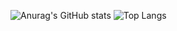 ![Anurag's GitHub stats](https://github-readme-stats.vercel.app/api?username=hsinaDitaM&theme=radical)
![Top Langs](https://github-readme-stats.vercel.app/api/top-langs/?username=hsinaDitaM&langs_count=8&theme=radical)

<!---
hsinaDitaM/hsinaDitaM is a ✨ special ✨ repository because its `README.md` (this file) appears on your GitHub profile.
You can click the Preview link to take a look at your changes.
--->
